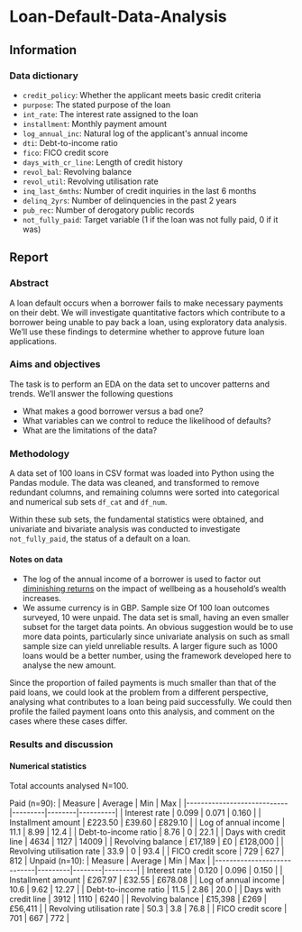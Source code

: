 # Loan-Default-Data-Analysis

## Information

### Data dictionary
* `credit_policy`: Whether the applicant meets basic credit criteria
* `purpose`: The stated purpose of the loan
* `int_rate`: The interest rate assigned to the loan
* `installment`: Monthly payment amount
* `log_annual_inc`: Natural log of the applicant's annual income
* `dti`: Debt-to-income ratio
* `fico`: FICO credit score
* `days_with_cr_line`: Length of credit history
* `revol_bal`: Revolving balance
* `revol_util`: Revolving utilisation rate
* `inq_last_6mths`: Number of credit inquiries in the last 6 months
* `delinq_2yrs`: Number of delinquencies in the past 2 years
* `pub_rec`: Number of derogatory public records
* `not_fully_paid`: Target variable (1 if the loan was not fully paid, 0 if it was)

## Report

### Abstract
A loan default occurs when a borrower fails to make necessary payments on their debt. We will investigate quantitative factors which contribute to a borrower being unable to pay back a loan, using exploratory data analysis. We’ll use these findings to determine whether to approve future loan applications.

### Aims and objectives
The task is to perform an EDA on the data set to uncover patterns and trends. We’ll answer the following questions
- What makes a good borrower versus a bad one?
- What variables can we control to reduce the likelihood of defaults?
- What are the limitations of the data?

### Methodology
A data set of 100 loans in CSV format was loaded into Python using the Pandas module. The data was cleaned, and transformed to remove redundant columns, and remaining columns were sorted into categorical and numerical sub sets `df_cat` and `df_num`. 

Within these sub sets, the fundamental statistics were obtained, and univariate and bivariate analysis was conducted to investigate `not_fully_paid`, the status of a default on a loan.

#### Notes on data
- The log of the annual income of a borrower is used to factor out [diminishing returns](https://typeset.io/questions/why-use-log-of-household-income-when-estimating-the-1n2q29zfle#) on the impact of wellbeing as a household’s wealth increases.
- We assume currency is in GBP.
Sample size
Of 100 loan outcomes surveyed, 10 were unpaid. The data set is small, having an even smaller subset for the target data points. An obvious suggestion would be to use more data points, particularly since univariate analysis on such as small sample size can yield unreliable results. A larger figure such as 1000 loans would be a better number, using the framework developed here to analyse the new amount.

Since the proportion of failed payments is much smaller than that of the paid loans, we could look at the problem from a different perspective, analysing what contributes to a loan being paid successfully. We could then profile the failed payment loans onto this analysis, and comment on the cases where these cases differ.

### Results and discussion

#### Numerical statistics
Total accounts analysed N=100.

Paid (n=90):
| Measure                    | Average | Min    | Max      |
|----------------------------|---------|--------|----------|
| Interest rate              | 0.099   | 0.071  | 0.160    |
| Installment amount         | £223.50 | £39.60 | £829.10  |
| Log of annual income       | 11.1    | 8.99   | 12.4     |
| Debt-to-income ratio       | 8.76    | 0      | 22.1     |
| Days with credit line      | 4634    | 1127   | 14009    |
| Revolving balance          | £17,189 | £0     | £128,000 |
| Revolving utilisation rate | 33.9    | 0      | 93.4     |
| FICO credit score          | 729     | 627    | 812      |
Unpaid (n=10):
| Measure                    | Average | Min    | Max     |
|----------------------------|---------|--------|---------|
| Interest rate              | 0.120   | 0.096  | 0.150   |
| Installment amount         | £267.97 | £32.55 | £678.08 |
| Log of annual income       | 10.6    | 9.62   | 12.27   |
| Debt-to-income ratio       | 11.5    | 2.86   | 20.0    |
| Days with credit line      | 3912    | 1110   | 6240    |
| Revolving balance          | £15,398 | £269   | £56,411 |
| Revolving utilisation rate | 50.3    | 3.8    | 76.8    |
| FICO credit score          | 701     | 667    | 772     |